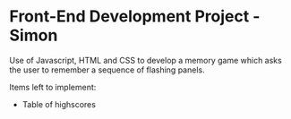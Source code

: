 <h1>Front-End Development Project - Simon</h1>

Use of Javascript, HTML and CSS to develop a memory game which asks the user to remember a sequence of flashing panels.

Items left to implement:

- Table of highscores

